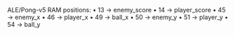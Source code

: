 ALE/Pong-v5 RAM positions:
•	13 → enemy_score
•	14 → player_score
•	45 → enemy_x
•	46 → player_x
•	49 → ball_x
•	50 → enemy_y
•	51 → player_y
•	54 → ball_y